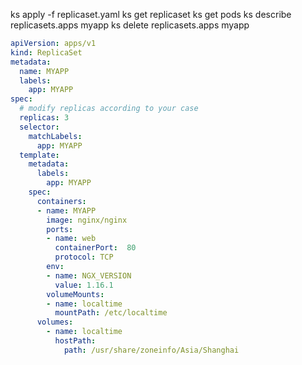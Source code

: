 ks apply -f replicaset.yaml 
ks get replicaset
ks get pods
ks describe replicasets.apps myapp 
ks delete replicasets.apps myapp 


```yaml
apiVersion: apps/v1
kind: ReplicaSet
metadata:
  name: MYAPP
  labels:
    app: MYAPP
spec:
  # modify replicas according to your case
  replicas: 3
  selector:
    matchLabels:
      app: MYAPP
  template:
    metadata:
      labels:
        app: MYAPP
    spec:
      containers:
      - name: MYAPP
        image: nginx/nginx
        ports:
        - name: web
          containerPort:  80
          protocol: TCP
        env:
        - name: NGX_VERSION
          value: 1.16.1
        volumeMounts:
        - name: localtime
          mountPath: /etc/localtime
      volumes:
        - name: localtime
          hostPath:
            path: /usr/share/zoneinfo/Asia/Shanghai
```